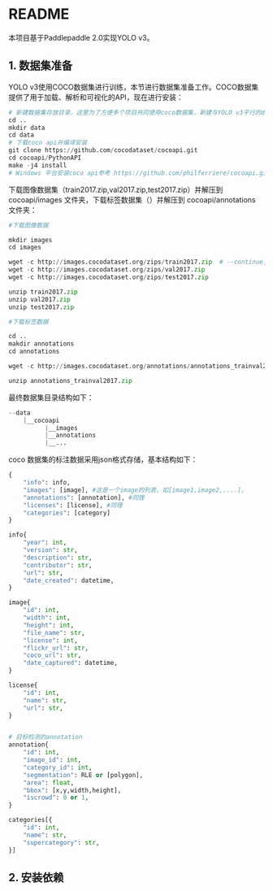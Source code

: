 # README

本项目基于Paddlepaddle 2.0实现YOLO v3。

## 1. 数据集准备

YOLO v3使用COCO数据集进行训练，本节进行数据集准备工作。COCO数据集提供了用于加载、解析和可视化的API，现在进行安装：

```python
# 新建数据集存放目录，这里为了方便多个项目共同使用coco数据集，新建与YOLO v3平行的data目录
cd ..
mkdir data
cd data
# 下载coco api并编译安装
git clone https://github.com/cocodataset/cocoapi.git
cd cocoapi/PythonAPI
make -j4 install 
# Windows 平台安装coco api参考 https://github.com/philferriere/cocoapi.git
```

下载图像数据集（train2017.zip,val2017.zip,test2017.zip）并解压到 cocoapi/images 文件夹，下载标签数据集（）并解压到 cocoapi/annotations 文件夹：

```python
#下载图像数据

mkdir images
cd images

wget -c http://images.cocodataset.org/zips/train2017.zip  # --continue, 断点续传
wget -c http://images.cocodataset.org/zips/val2017.zip
wget -c http://images.cocodataset.org/zips/test2017.zip

unzip train2017.zip  
unzip val2017.zip
unzip test2017.zip

#下载标签数据

cd ..
makdir annotations
cd annotations

wget -c http://images.cocodataset.org/annotations/annotations_trainval2017.zip

unzip annotations_trainval2017.zip
```
最终数据集目录结构如下：
```python
--data
    |__cocoapi
          |__images
          |__annotations
          |__...
```
coco 数据集的标注数据采用json格式存储，基本结构如下：


```python
{
    "info": info,
    "images": [image], #这是一个image的列表，如[image1,image2,....]，
    "annotations": [annotation], #同理
    "licenses": [license], #同理
    "categories": [category]
}

info{
    "year": int, 
    "version": str, 
    "description": str, 
    "contributor": str, 
    "url": str, 
    "date_created": datetime,
}

image{
    "id": int, 
    "width": int, 
    "height": int, 
    "file_name": str, 
    "license": int, 
    "flickr_url": str, 
    "coco_url": str, 
    "date_captured": datetime,
}

license{
    "id": int, 
    "name": str, 
    "url": str,
}


# 目标检测的annotation
annotation{
    "id": int, 
    "image_id": int, 
    "category_id": int, 
    "segmentation": RLE or [polygon], 
    "area": float, 
    "bbox": [x,y,width,height], 
    "iscrowd": 0 or 1,
}

categories[{
    "id": int, 
    "name": str, 
    "supercategory": str,
}]
```
## 2. 安装依赖

